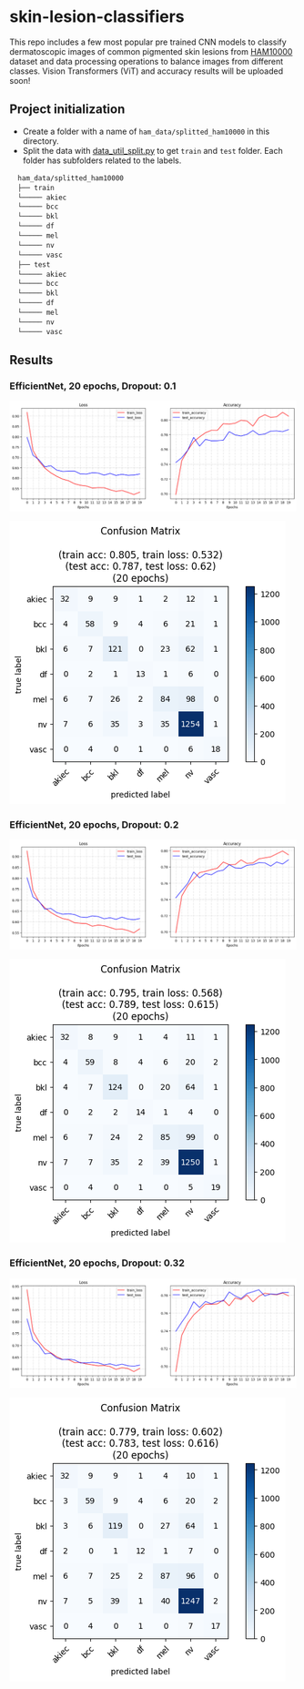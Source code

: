 # skin-lesion-classifiers

This repo includes a few most popular pre trained CNN models to classify dermatoscopic images of common pigmented skin lesions from [HAM10000](https://www.kaggle.com/datasets/kmader/skin-cancer-mnist-ham10000) dataset and data processing operations to balance images from different classes. Vision Transformers (ViT) and accuracy results will be uploaded soon!

## Project initialization
 
- Create a folder with a name of `ham_data/splitted_ham10000` in this directory.
- Split the data with [data_util_split.py](https://github.com/robuno/skin-disease-classifiers/blob/master/data_util_split.py) to get `train` and `test` folder. Each folder has subfolders related to the labels.

```bash
  ham_data/splitted_ham10000
  ├── train
  └───── akiec
  └───── bcc
  └───── bkl
  └───── df
  └───── mel
  └───── nv
  └───── vasc
  ├── test
  └───── akiec
  └───── bcc
  └───── bkl
  └───── df
  └───── mel
  └───── nv
  └───── vasc
```

## Results

### EfficientNet, 20 epochs, Dropout: 0.1

![eff_b0_acc_loss_20epochs_d10](https://github.com/robuno/skin-disease-classifiers/blob/master/results/eff_b0_drop_10_epoch_20/output.png)

![eff_b0_confmat_20epochs_d10](https://github.com/robuno/skin-disease-classifiers/blob/master/results/eff_b0_drop_10_epoch_20/output2.png)

### EfficientNet, 20 epochs, Dropout: 0.2

![eff_b0_acc_loss_20epochs_d20](https://github.com/robuno/skin-disease-classifiers/blob/master/results/eff_b0_drop_20_epoch_20/output.png)

![eff_b0_confmat_20epochs_d20](https://github.com/robuno/skin-disease-classifiers/blob/master/results/eff_b0_drop_20_epoch_20/output2.png)

### EfficientNet, 20 epochs, Dropout: 0.32

![eff_b0_acc_loss_20epochs_d32](https://github.com/robuno/skin-disease-classifiers/blob/master/results/eff_b0_drop_32_epoch_20/output.png)

![eff_b0_confmat_20epochs_d32](https://github.com/robuno/skin-disease-classifiers/blob/master/results/eff_b0_drop_32_epoch_20/output-2.png)
  
